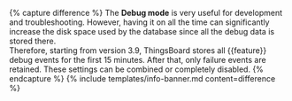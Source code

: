 {% capture difference %}
The **Debug mode** is very useful for development and troubleshooting.
However, having it on all the time can significantly increase the disk space used by the database since all the debug data is stored there.
<br>Therefore, starting from version 3.9, ThingsBoard stores all {{feature}} debug events for the first 15 minutes. After that, only failure events are retained.
These settings can be combined or completely disabled. 
{% endcapture %}
{% include templates/info-banner.md content=difference %}